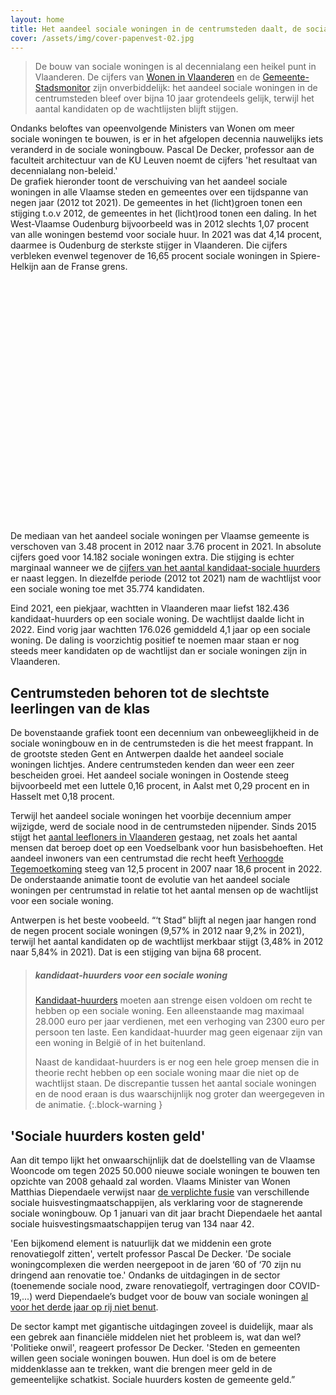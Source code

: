 ```yaml
---
layout: home
title: Het aandeel sociale woningen in de centrumsteden daalt, de sociale nood explodeert.
cover: /assets/img/cover-papenvest-02.jpg
---
```



> De bouw van sociale woningen is al decennialang een heikel punt in Vlaanderen. De cijfers van [Wonen in Vlaanderen](https://www.vlaanderen.be/sociaal-woonbeleid/cijfers/kandidaat-huurders-en-kopers) en de [Gemeente-Stadsmonitor](https://gemeente-stadsmonitor.vlaanderen.be/indicators/sociale-woningen-regionale-spreiding) zijn onverbiddelijk: het aandeel sociale woningen in de centrumsteden bleef over bijna 10 jaar grotendeels gelijk, terwijl het aantal kandidaten op de wachtlijsten blijft stijgen. 

Ondanks beloftes van opeenvolgende Ministers van Wonen om meer sociale woningen te bouwen, is er in het afgelopen decennia nauwelijks iets veranderd in de sociale woningbouw. Pascal De Decker, professor aan de faculteit architectuur van de KU Leuven noemt de cijfers 'het resultaat van decennialang non-beleid.'  
De grafiek hieronder toont de verschuiving van het aandeel sociale woningen in alle Vlaamse steden en gemeentes over een tijdspanne van negen jaar (2012 tot 2021). De gemeentes in het (licht)groen tonen een stijging t.o.v 2012, de gemeentes in het (licht)rood tonen een daling.
In het West-Vlaamse Oudenburg bijvoorbeeld was in 2012 slechts 1,07 procent van alle woningen bestemd voor sociale huur. In 2021 was dat 4,14 procent, daarmee is Oudenburg de sterkste stijger in Vlaanderen. Die cijfers verbleken evenwel tegenover de 16,65 procent sociale woningen in Spiere-Helkijn aan de Franse grens.


<!-- datawrapper embedding via iframe -->
<div style="min-height:386px"><script type="text/javascript" defer src="https://datawrapper.dwcdn.net/1oSsE/embed.js?v=1" charset="utf-8"></script><noscript><img src="https://datawrapper.dwcdn.net/1oSsE/full.png" alt="" /></noscript></div>


De mediaan van het aandeel sociale woningen per Vlaamse gemeente is verschoven van 3.48 procent in 2012 naar 3.76 procent in 2021. In absolute cijfers goed voor 14.182 sociale woningen extra. Die stijging is echter marginaal wanneer we de [cijfers van het aantal kandidaat-sociale huurders](https://www.vlaanderen.be/sociaal-woonbeleid/cijfers/kandidaat-huurders-en-kopers) er naast leggen. In diezelfde periode (2012 tot 2021) nam de wachtlijst voor een sociale woning toe met 35.774 kandidaten.

Eind 2021, een piekjaar,  wachtten in Vlaanderen maar liefst 182.436 kandidaat-huurders op een sociale woning. De wachtlijst daalde licht in 2022. Eind vorig jaar wachtten 176.026 gemiddeld 4,1 jaar op een sociale woning. De daling is voorzichtig positief te noemen maar staan er nog steeds meer kandidaten op de wachtlijst dan er sociale woningen zijn in Vlaanderen. 

## Centrumsteden behoren tot de slechtste leerlingen van de klas

De bovenstaande grafiek toont een decennium van onbeweeglijkheid in de sociale woningbouw en in de centrumsteden is die het meest frappant. In de grootste steden Gent en Antwerpen daalde het aandeel sociale woningen lichtjes. Andere centrumsteden kenden dan weer een zeer bescheiden groei. Het aandeel sociale woningen in Oostende steeg bijvoorbeeld met een luttele 0,16 procent, in Aalst met 0,29 procent en in Hasselt met 0,18 procent. 

Terwijl het aandeel sociale woningen het voorbije decennium amper wijzigde, werd de sociale nood in de centrumsteden nijpender. Sinds 2015 stijgt het [aantal leefloners in Vlaanderen](https://www.vlaanderen.be/sociaal-woonbeleid/cijfers/kandidaat-huurders-en-kopers) gestaag, net zoals het aantal mensen dat beroep doet op een Voedselbank voor hun basisbehoeften. Het aandeel inwoners van een centrumstad die recht heeft [Verhoogde Tegemoetkoming](https://gemeente-stadsmonitor.vlaanderen.be/indicators/personen-met-verhoogde-tegemoetkoming-ziekteverzekering) steeg van 12,5 procent in 2007 naar 18,6 procent in 2022.  
De onderstaande animatie toont de evolutie van het aandeel sociale woningen per centrumstad in relatie tot het aantal mensen op de wachtlijst voor een sociale woning. 


<!-- flourish embedded animatie -->
<div class="flourish-embed flourish-scatter" data-src="visualisation/14700639"><script src="https://public.flourish.studio/resources/embed.js"></script></div>


Antwerpen is het beste voobeeld. “‘t Stad” blijft al negen jaar hangen rond de negen procent sociale woningen (9,57% in 2012 naar 9,2% in 2021), terwijl het aantal kandidaten op de wachtlijst merkbaar stijgt (3,48% in 2012 naar 5,84% in 2021). Dat is een stijging van bijna 68 procent.


> ##### kandidaat-huurders voor een sociale woning
> 
>[Kandidaat-huurders](https://www.vlaanderen.be/een-sociale-woning-huren-bij-een-woonmaatschappij/voorwaarden-voor-een-sociale-woning) moeten aan strenge eisen voldoen om recht te hebben op een sociale woning. Een alleenstaande mag maximaal 28.000 euro per jaar verdienen, met een verhoging van 2300 euro per persoon ten laste. Een kandidaat-huurder mag geen eigenaar zijn van een woning in België of in het buitenland. 
> 
> Naast de kandidaat-huurders is er nog een hele groep mensen die in theorie recht hebben op een sociale woning maar die niet op de wachtlijst staan. De discrepantie tussen het aantal sociale woningen en de nood eraan is dus waarschijnlijk nog groter dan weergegeven in de animatie.
{:.block-warning }

## 'Sociale huurders kosten geld' 

Aan dit tempo lijkt het onwaarschijnlijk dat de doelstelling van de Vlaamse Wooncode om tegen 2025 50.000 nieuwe sociale woningen te bouwen ten opzichte van 2008 gehaald zal worden. Vlaams Minister van Wonen Matthias Diependaele verwijst naar [de verplichte fusie](https://www.tijd.be/politiek-economie/belgie/vlaanderen/vlaanderen-snoeit-in-aanbieders-sociale-woningen/10364652.html) van verschillende sociale huisvestingmaatschappijen, als verklaring voor de stagnerende sociale woningbouw. Op 1 januari van dit jaar bracht Diependaele het aantal sociale huisvestingsmaatschappijen terug van 134 naar 42.

'Een bijkomend element is natuurlijk dat we middenin een grote renovatiegolf zitten', vertelt professor Pascal De Decker. 'De sociale woningcomplexen die werden neergepoot in de jaren ‘60 of ‘70 zijn nu dringend aan renovatie toe.' Ondanks de uitdagingen in de sector (toenemende sociale nood, zware renovatiegolf, vertragingen door COVID-19,...) werd Diependaele’s budget voor de bouw van sociale woningen [al voor het derde jaar op rij niet benut](https://www.vrt.be/vrtnws/nl/2023/05/23/al-voor-het-derde-jaar-op-rij-budget-voor-sociale-woningen-niet/). 

De sector kampt met gigantische uitdagingen zoveel is duidelijk, maar als een gebrek aan financiële middelen niet het probleem is, wat dan wel? 'Politieke onwil', reageert professor De Decker. 'Steden en gemeenten willen geen sociale woningen bouwen. Hun doel is om de betere middenklasse aan te trekken, want die brengen meer geld in de gemeentelijke schatkist. Sociale huurders kosten de gemeente geld.”









